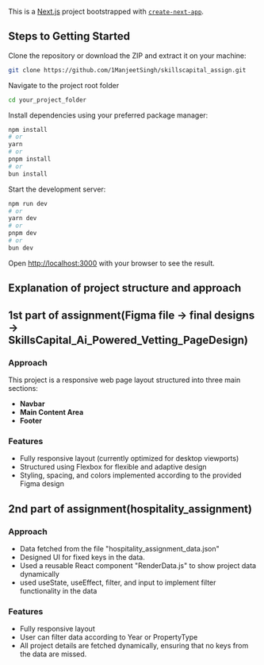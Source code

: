 This is a [Next.js](https://nextjs.org) project bootstrapped with [`create-next-app`](https://github.com/vercel/next.js/tree/canary/packages/create-next-app).

## Steps to Getting Started

Clone the repository or download the ZIP and extract it on your machine:

```bash
git clone https://github.com/1ManjeetSingh/skillscapital_assign.git
```

Navigate to the project root folder

```bash
cd your_project_folder
```

Install dependencies using your preferred package manager:

```bash
npm install
# or
yarn
# or
pnpm install
# or
bun install
```

Start the development server:

```bash
npm run dev
# or
yarn dev
# or
pnpm dev
# or
bun dev
```

Open [http://localhost:3000](http://localhost:3000) with your browser to see the result.


## Explanation of project structure and approach

## 1st part of assignment(Figma file -> final designs -> SkillsCapital_Ai_Powered_Vetting_PageDesign)

### Approach

This project is a responsive web page layout structured into three main sections:

- **Navbar**
- **Main Content Area**
- **Footer**

### Features

- Fully responsive layout (currently optimized for desktop viewports)
- Structured using Flexbox for flexible and adaptive design
- Styling, spacing, and colors implemented according to the provided Figma design

## 2nd part of assignment(hospitality_assignment)

### Approach

- Data fetched from the file "hospitality_assignment_data.json"
- Designed UI for fixed keys in the data.
- Used a reusable React component "RenderData.js" to show project data dynamically
- used useState, useEffect, filter, and input to implement filter functionality in the data


### Features

- Fully responsive layout
- User can filter data according to Year or PropertyType
- All project details are fetched dynamically, ensuring that no keys from the data are missed.

